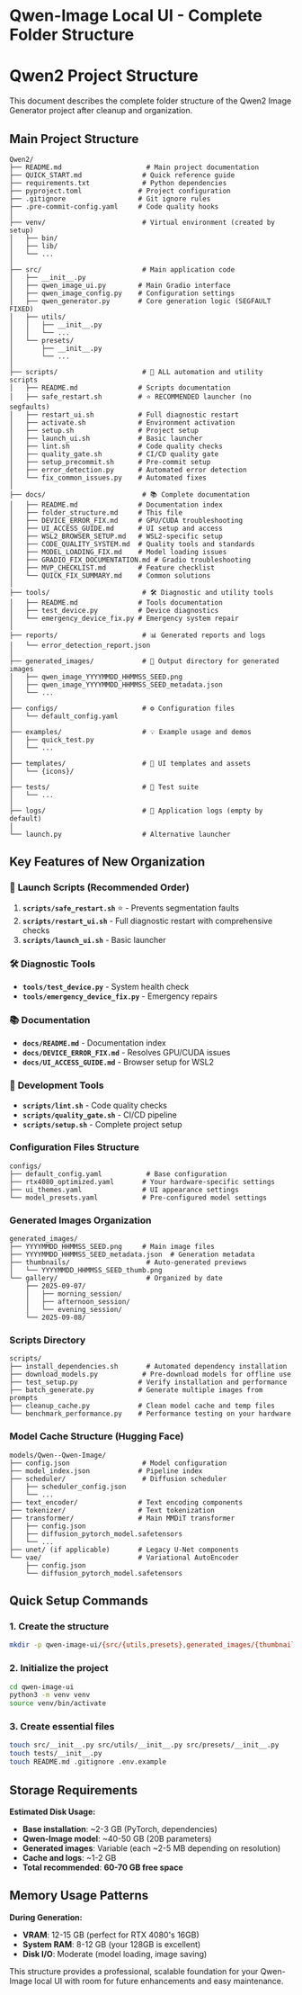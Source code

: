 # Qwen-Image Local UI - Complete Folder Structure

# Qwen2 Project Structure

This document describes the complete folder structure of the Qwen2 Image Generator project after cleanup and organization.

## Main Project Structure

```
Qwen2/
├── README.md                     # Main project documentation
├── QUICK_START.md               # Quick reference guide
├── requirements.txt             # Python dependencies
├── pyproject.toml              # Project configuration
├── .gitignore                  # Git ignore rules
├── .pre-commit-config.yaml     # Code quality hooks
│
├── venv/                        # Virtual environment (created by setup)
│   ├── bin/
│   ├── lib/
│   └── ...
│
├── src/                         # Main application code
│   ├── __init__.py
│   ├── qwen_image_ui.py        # Main Gradio interface
│   ├── qwen_image_config.py    # Configuration settings
│   ├── qwen_generator.py       # Core generation logic (SEGFAULT FIXED)
│   ├── utils/
│   │   ├── __init__.py
│   │   └── ...
│   └── presets/
│       ├── __init__.py
│       └── ...
│
├── scripts/                     # 🔧 ALL automation and utility scripts
│   ├── README.md               # Scripts documentation
│   ├── safe_restart.sh         # ⭐ RECOMMENDED launcher (no segfaults)
│   ├── restart_ui.sh           # Full diagnostic restart
│   ├── activate.sh             # Environment activation
│   ├── setup.sh                # Project setup
│   ├── launch_ui.sh            # Basic launcher
│   ├── lint.sh                 # Code quality checks
│   ├── quality_gate.sh         # CI/CD quality gate
│   ├── setup_precommit.sh      # Pre-commit setup
│   ├── error_detection.py      # Automated error detection
│   └── fix_common_issues.py    # Automated fixes
│
├── docs/                        # 📚 Complete documentation
│   ├── README.md               # Documentation index
│   ├── folder_structure.md     # This file
│   ├── DEVICE_ERROR_FIX.md     # GPU/CUDA troubleshooting
│   ├── UI_ACCESS_GUIDE.md      # UI setup and access
│   ├── WSL2_BROWSER_SETUP.md   # WSL2-specific setup
│   ├── CODE_QUALITY_SYSTEM.md  # Quality tools and standards
│   ├── MODEL_LOADING_FIX.md    # Model loading issues
│   ├── GRADIO_FIX_DOCUMENTATION.md # Gradio troubleshooting
│   ├── MVP_CHECKLIST.md        # Feature checklist
│   └── QUICK_FIX_SUMMARY.md    # Common solutions
│
├── tools/                       # 🛠️ Diagnostic and utility tools
│   ├── README.md               # Tools documentation
│   ├── test_device.py          # Device diagnostics
│   └── emergency_device_fix.py # Emergency system repair
│
├── reports/                     # 📊 Generated reports and logs
│   └── error_detection_report.json
│
├── generated_images/            # 🎨 Output directory for generated images
│   ├── qwen_image_YYYYMMDD_HHMMSS_SEED.png
│   ├── qwen_image_YYYYMMDD_HHMMSS_SEED_metadata.json
│   └── ...
│
├── configs/                     # ⚙️ Configuration files
│   └── default_config.yaml
│
├── examples/                    # 💡 Example usage and demos
│   ├── quick_test.py
│   └── ...
│
├── templates/                   # 🎨 UI templates and assets
│   └── {icons}/
│
├── tests/                       # 🧪 Test suite
│   └── ...
│
├── logs/                        # 📝 Application logs (empty by default)
│
└── launch.py                    # Alternative launcher
```

## Key Features of New Organization

### 🚀 **Launch Scripts (Recommended Order)**

1. **`scripts/safe_restart.sh`** ⭐ - Prevents segmentation faults
2. **`scripts/restart_ui.sh`** - Full diagnostic restart with comprehensive checks
3. **`scripts/launch_ui.sh`** - Basic launcher

### 🛠️ **Diagnostic Tools**

- **`tools/test_device.py`** - System health check
- **`tools/emergency_device_fix.py`** - Emergency repairs

### 📚 **Documentation**

- **`docs/README.md`** - Documentation index
- **`docs/DEVICE_ERROR_FIX.md`** - Resolves GPU/CUDA issues
- **`docs/UI_ACCESS_GUIDE.md`** - Browser setup for WSL2

### 🔧 **Development Tools**

- **`scripts/lint.sh`** - Code quality checks
- **`scripts/quality_gate.sh`** - CI/CD pipeline
- **`scripts/setup.sh`** - Complete project setup

### Configuration Files Structure

```
configs/
├── default_config.yaml           # Base configuration
├── rtx4080_optimized.yaml       # Your hardware-specific settings
├── ui_themes.yaml               # UI appearance settings
└── model_presets.yaml           # Pre-configured model settings
```

### Generated Images Organization

```
generated_images/
├── YYYYMMDD_HHMMSS_SEED.png     # Main image files
├── YYYYMMDD_HHMMSS_SEED_metadata.json  # Generation metadata
├── thumbnails/                   # Auto-generated previews
│   └── YYYYMMDD_HHMMSS_SEED_thumb.png
└── gallery/                      # Organized by date
    ├── 2025-09-07/
    │   ├── morning_session/
    │   ├── afternoon_session/
    │   └── evening_session/
    └── 2025-09-08/
```

### Scripts Directory

```
scripts/
├── install_dependencies.sh       # Automated dependency installation
├── download_models.py           # Pre-download models for offline use
├── test_setup.py               # Verify installation and performance
├── batch_generate.py           # Generate multiple images from prompts
├── cleanup_cache.py            # Clean model cache and temp files
└── benchmark_performance.py    # Performance testing on your hardware
```

### Model Cache Structure (Hugging Face)

```
models/Qwen--Qwen-Image/
├── config.json                  # Model configuration
├── model_index.json            # Pipeline index
├── scheduler/                   # Diffusion scheduler
│   ├── scheduler_config.json
│   └── ...
├── text_encoder/               # Text encoding components
├── tokenizer/                  # Text tokenization
├── transformer/                # Main MMDiT transformer
│   ├── config.json
│   ├── diffusion_pytorch_model.safetensors
│   └── ...
├── unet/ (if applicable)       # Legacy U-Net components
└── vae/                        # Variational AutoEncoder
    ├── config.json
    └── diffusion_pytorch_model.safetensors
```

## Quick Setup Commands

### 1. Create the structure

```bash
mkdir -p qwen-image-ui/{src/{utils,presets},generated_images/{thumbnails,gallery},models,configs,scripts,examples/{sample_prompts},docs,templates/{icons},logs,tests/{benchmarks}}
```

### 2. Initialize the project

```bash
cd qwen-image-ui
python3 -m venv venv
source venv/bin/activate
```

### 3. Create essential files

```bash
touch src/__init__.py src/utils/__init__.py src/presets/__init__.py
touch tests/__init__.py
touch README.md .gitignore .env.example
```

## Storage Requirements

**Estimated Disk Usage:**

- **Base installation**: ~2-3 GB (PyTorch, dependencies)
- **Qwen-Image model**: ~40-50 GB (20B parameters)
- **Generated images**: Variable (each ~2-5 MB depending on resolution)
- **Cache and logs**: ~1-2 GB
- **Total recommended**: **60-70 GB free space**

## Memory Usage Patterns

**During Generation:**

- **VRAM**: 12-15 GB (perfect for RTX 4080's 16GB)
- **System RAM**: 8-12 GB (your 128GB is excellent)
- **Disk I/O**: Moderate (model loading, image saving)

This structure provides a professional, scalable foundation for your Qwen-Image local UI with room for future enhancements and easy maintenance.
